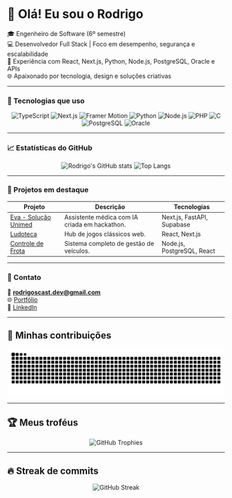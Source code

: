 # 👋 Olá! Eu sou o Rodrigo

🎓 Engenheiro de Software (6º semestre)  
💻 Desenvolvedor Full Stack | Foco em desempenho, segurança e escalabilidade  
🚀 Experiência com React, Next.js, Python, Node.js, PostgreSQL, Oracle e APIs  
🌐 Apaixonado por tecnologia, design e soluções criativas

---

### 🧠 Tecnologias que uso

<div align="center">
  
![TypeScript](https://img.shields.io/badge/-TypeScript-3178C6?style=for-the-badge&logo=typescript&logoColor=fff)
![Next.js](https://img.shields.io/badge/-Next.js-000000?style=for-the-badge&logo=nextdotjs&logoColor=fff)
![Framer Motion](https://img.shields.io/badge/-Framer%20Motion-EF0074?style=for-the-badge&logo=framer&logoColor=fff)
![Python](https://img.shields.io/badge/-Python-3776AB?style=for-the-badge&logo=python&logoColor=fff)
![Node.js](https://img.shields.io/badge/-Node.js-339933?style=for-the-badge&logo=node.js&logoColor=fff)
![PHP](https://img.shields.io/badge/-PHP-777BB4?style=for-the-badge&logo=php&logoColor=fff)
![C](https://img.shields.io/badge/-C-A8B9CC?style=for-the-badge&logo=c&logoColor=000)
![PostgreSQL](https://img.shields.io/badge/-PostgreSQL-4169E1?style=for-the-badge&logo=postgresql&logoColor=fff)
![Oracle](https://img.shields.io/badge/-Oracle-F80000?style=for-the-badge&logo=oracle&logoColor=fff)

</div>

---

### 📈 Estatísticas do GitHub

<div align="center">

![Rodrigo's GitHub stats](https://github-readme-stats.vercel.app/api?username=Rodrigoscast&show_icons=true&theme=tokyonight&hide_border=true)
![Top Langs](https://github-readme-stats.vercel.app/api/top-langs/?username=Rodrigoscast&layout=compact&theme=tokyonight&hide_border=true)

</div>

---

### 🌟 Projetos em destaque
| Projeto | Descrição | Tecnologias |
|----------|------------|--------------|
| [Eva - Solução Unimed](https://github.com/Rodrigoscast/hackaton-2025) | Assistente médica com IA criada em hackathon. | Next.js, FastAPI, Supabase |
| [Ludoteca](https://github.com/Rodrigoscast/ludoteca) | Hub de jogos clássicos web. | React, Next.js |
| [Controle de Frota](https://github.com/Rodrigoscast/frota) | Sistema completo de gestão de veículos. | Node.js, PostgreSQL, React |

---

### 💬 Contato

📧 **rodrigoscast.dev@gmail.com**  
🌐 [Portfólio](https://rodrigoscast.dev)  
💼 [LinkedIn](https://linkedin.com/in/rodrigoscast)

---

## 🐍 Minhas contribuições
<p align="center">
  <img src="https://github.com/Rodrigoscast/Rodrigoscast/blob/output/github-contribution-grid-snake.svg" alt="Snake animation" />
</p>

---

## 🏆 Meus troféus
<p align="center">
  <img src="https://github-profile-trophy.vercel.app/?username=Rodrigoscast&theme=tokyonight&no-frame=true&no-bg=true&margin-w=4" alt="GitHub Trophies" />
</p>

---

## 🔥 Streak de commits
<p align="center">
  <img src="https://streak-stats.demolab.com?user=Rodrigoscast&theme=tokyonight&hide_border=true&border_radius=8&fire=FF6A00&ring=5B8FF9" alt="GitHub Streak" />
</p>
